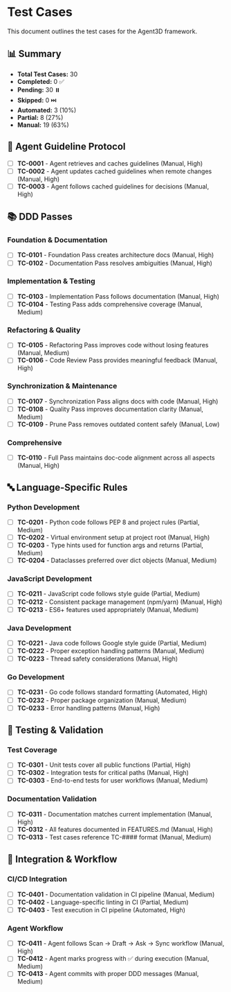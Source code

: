 # Test Cases

This document outlines the test cases for the Agent3D framework.

## 📊 Summary
- **Total Test Cases:** 30
- **Completed:** 0 ✅
- **Pending:** 30 ⏸️
- **Skipped:** 0 ⏭️
- **Automated:** 3 (10%)
- **Partial:** 8 (27%)
- **Manual:** 19 (63%)

## 🤖 Agent Guideline Protocol
- [ ] **TC-0001** - Agent retrieves and caches guidelines (Manual, High)
- [ ] **TC-0002** - Agent updates cached guidelines when remote changes (Manual, High)
- [ ] **TC-0003** - Agent follows cached guidelines for decisions (Manual, High)

## 📚 DDD Passes

### Foundation & Documentation
- [ ] **TC-0101** - Foundation Pass creates architecture docs (Manual, High)
- [ ] **TC-0102** - Documentation Pass resolves ambiguities (Manual, High)

### Implementation & Testing
- [ ] **TC-0103** - Implementation Pass follows documentation (Manual, High)
- [ ] **TC-0104** - Testing Pass adds comprehensive coverage (Manual, Medium)

### Refactoring & Quality
- [ ] **TC-0105** - Refactoring Pass improves code without losing features (Manual, Medium)
- [ ] **TC-0106** - Code Review Pass provides meaningful feedback (Manual, High)

### Synchronization & Maintenance
- [ ] **TC-0107** - Synchronization Pass aligns docs with code (Manual, High)
- [ ] **TC-0108** - Quality Pass improves documentation clarity (Manual, Medium)
- [ ] **TC-0109** - Prune Pass removes outdated content safely (Manual, Low)

### Comprehensive
- [ ] **TC-0110** - Full Pass maintains doc-code alignment across all aspects (Manual, High)

## 🔤 Language-Specific Rules

### Python Development
- [ ] **TC-0201** - Python code follows PEP 8 and project rules (Partial, Medium)
- [ ] **TC-0202** - Virtual environment setup at project root (Manual, High)
- [ ] **TC-0203** - Type hints used for function args and returns (Partial, Medium)
- [ ] **TC-0204** - Dataclasses preferred over dict objects (Manual, Medium)

### JavaScript Development
- [ ] **TC-0211** - JavaScript code follows style guide (Partial, Medium)
- [ ] **TC-0212** - Consistent package management (npm/yarn) (Manual, High)
- [ ] **TC-0213** - ES6+ features used appropriately (Manual, Medium)

### Java Development
- [ ] **TC-0221** - Java code follows Google style guide (Partial, Medium)
- [ ] **TC-0222** - Proper exception handling patterns (Manual, Medium)
- [ ] **TC-0223** - Thread safety considerations (Manual, High)

### Go Development
- [ ] **TC-0231** - Go code follows standard formatting (Automated, High)
- [ ] **TC-0232** - Proper package organization (Manual, Medium)
- [ ] **TC-0233** - Error handling patterns (Manual, High)

## 🧪 Testing & Validation

### Test Coverage
- [ ] **TC-0301** - Unit tests cover all public functions (Partial, High)
- [ ] **TC-0302** - Integration tests for critical paths (Manual, High)
- [ ] **TC-0303** - End-to-end tests for user workflows (Manual, Medium)

### Documentation Validation
- [ ] **TC-0311** - Documentation matches current implementation (Manual, High)
- [ ] **TC-0312** - All features documented in FEATURES.md (Manual, High)
- [ ] **TC-0313** - Test cases reference TC-#### format (Manual, Medium)

## 🔄 Integration & Workflow

### CI/CD Integration
- [ ] **TC-0401** - Documentation validation in CI pipeline (Manual, Medium)
- [ ] **TC-0402** - Language-specific linting in CI (Partial, Medium)
- [ ] **TC-0403** - Test execution in CI pipeline (Automated, High)

### Agent Workflow
- [ ] **TC-0411** - Agent follows Scan → Draft → Ask → Sync workflow (Manual, High)
- [ ] **TC-0412** - Agent marks progress with ✅ during execution (Manual, Medium)
- [ ] **TC-0413** - Agent commits with proper DDD messages (Manual, Medium)
